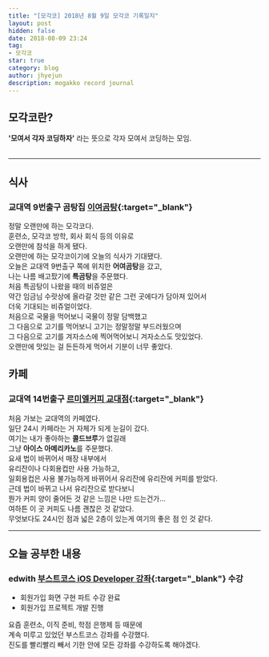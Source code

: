 ```yaml
---
title: "[모각코] 2018년 8월 9일 모각코 기록일지"
layout: post
hidden: false
date: 2018-08-09 23:24
tag:
- 모각코
star: true
category: blog
author: jhyejun
description: mogakko record journal
---
```


## **모각코란?**
**'모여서 각자 코딩하자'** 라는 뜻으로 각자 모여서 코딩하는 모임.<br>
<br>

---

## **식사**
### 교대역 9번출구 곰탕집 **[이여곰탕](https://store.naver.com/restaurants/detail?id=37686772){:target="_blank"}**<br>
정말 오랜만에 하는 모각코다.<br>
훈련소, 모각코 방학, 회사 회식 등의 이유로<br>
오랜만에 참석을 하게 됐다.<br>
오랜만에 하는 모각코이기에 오늘의 식사가 기대됐다.<br>
오늘은 교대역 9번출구 쪽에 위치한 **어여곰탕**을 갔고,<br>
나는 나름 배고팠기에 **특곰탕**을 주문했다.<br>
처음 특곰탕이 나왔을 때의 비쥬얼은<br>
약간 임금님 수랏상에 올라갈 것만 같은 그런 곳에다가 담아져 있어서<br>
더욱 기대되는 비쥬얼이었다.<br>
처음으로 국물을 먹어보니 국물이 정말 담백했고<br>
그 다음으로 고기를 먹어보니 고기는 정말정말 부드러웠으며<br>
그 다음으로 고기를 겨자소스에 찍어먹어보니 겨자소스도 맛있었다.<br>
오랜만에 맛있는 걸 든든하게 먹어서 기분이 너무 좋았다.<br>

## **카페**
### 교대역 14번출구 **[르미엘커피 교대점](https://store.naver.com/restaurants/detail?id=21884354){:target="_blank"}**
처음 가보는 교대역의 카페였다.<br>
일단 24시 카페라는 거 자체가 되게 눈길이 갔다.<br>
여기는 내가 좋아하는 **콜드브루**가 없길래<br>
그냥 **아이스 아메리카노**를 주문했다.<br>
요새 법이 바뀌어서 매장 내부에서<br>
유리잔이나 다회용컵만 사용 가능하고,<br>
일회용컵은 사용 불가능하게 바뀌어서 유리잔에 유리잔에 커피를 받았다.<br>
근데 법이 바뀌고 나서 유리잔으로 받다보니<br>
뭔가 커피 양이 줄어든 것 같은 느낌은 나만 드는건가...<br>
여하튼 이 곳 커피도 나름 괜찮은 것 같았다.<br>
무엇보다도 24시인 점과 넓은 2층이 있는게 여기의 좋은 점 인 것 같다.<br>

---

## **오늘 공부한 내용**
### edwith **[부스트코스 iOS Developer 강좌](http://www.edwith.org/boostcourse-ios){:target="_blank"}** 수강
- 회원가입 화면 구현 파트 수강 완료
- 회원가입 프로젝트 개발 진행

요즘 훈련소, 이직 준비, 학점 은행제 등 때문에<br>
계속 미루고 있었던 부스트코스 강좌를 수강했다.<br>
진도를 빨리빨리 빼서 기한 안에 모든 강좌를 수강하도록 해야겠다.<br>
